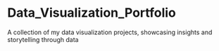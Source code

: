 # Data_Visualization_Portfolio
A collection of my data visualization projects, showcasing insights and storytelling through data

